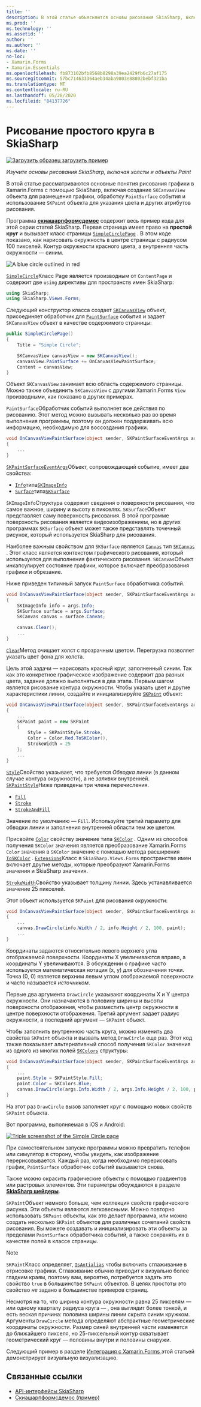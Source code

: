 ```yaml
---
title: ''
description: В этой статье объясняются основы рисования SkiaSharp, включая холсты и объекты рисования, в Xamarin.Forms приложениях, а также демонстрируется пример кода.
ms.prod: ''
ms.technology: ''
ms.assetid: ''
author: ''
ms.author: ''
ms.date: ''
no-loc:
- Xamarin.Forms
- Xamarin.Essentials
ms.openlocfilehash: fb873102bfb8568b8298a39ea2429fb6c27af175
ms.sourcegitcommit: 57bc714633364aeb34aba9803e88802bebf321ba
ms.translationtype: MT
ms.contentlocale: ru-RU
ms.lasthandoff: 05/28/2020
ms.locfileid: "84137726"
---
```

# <a name="drawing-a-simple-circle-in-skiasharp"></a>Рисование простого круга в SkiaSharp

[![Загрузить образец](~/media/shared/download.png) загрузить пример](https://docs.microsoft.com/samples/xamarin/xamarin-forms-samples/skiasharpforms-demos)

_Изучите основы рисования SkiaSharp, включая холсты и объекты Paint_

В этой статье рассматриваются основные понятия рисования графики в Xamarin.Forms с помощью SkiaSharp, включая создание `SKCanvasView` объекта для размещения графики, обработку `PaintSurface` события и использование `SKPaint` объекта для указания цвета и других атрибутов рисования.

Программа [**скиашарпформсдемос**](https://docs.microsoft.com/samples/xamarin/xamarin-forms-samples/skiasharpforms-demos) содержит весь пример кода для этой серии статей SkiaSharp. Первая страница имеет право на **простой круг** и вызывает класс страницы [`SimpleCirclePage`](https://github.com/xamarin/xamarin-forms-samples/blob/master/SkiaSharpForms/Demos/Demos/SkiaSharpFormsDemos/Basics/SimpleCirclePage.cs) . В этом коде показано, как нарисовать окружность в центре страницы с радиусом 100 пикселей. Контур окружности красного цвета, а внутренняя часть окружности — синим.

![](circle-images/circleexample.png "A blue circle outlined in red")

[`SimpleCircle`](https://github.com/xamarin/xamarin-forms-samples/blob/master/SkiaSharpForms/Demos/Demos/SkiaSharpFormsDemos/Basics/SimpleCirclePage.cs)Класс Page является производным от `ContentPage` и содержит две `using` директивы для пространств имен SkiaSharp:

```csharp
using SkiaSharp;
using SkiaSharp.Views.Forms;
```

Следующий конструктор класса создает [`SKCanvasView`](xref:SkiaSharp.Views.Forms.SKCanvasView) объект, присоединяет обработчик для [`PaintSurface`](xref:SkiaSharp.Views.Forms.SKCanvasView.PaintSurface) события и задает `SKCanvasView` объект в качестве содержимого страницы:

```csharp
public SimpleCirclePage()
{
    Title = "Simple Circle";

    SKCanvasView canvasView = new SKCanvasView();
    canvasView.PaintSurface += OnCanvasViewPaintSurface;
    Content = canvasView;
}
```

Объект `SKCanvasView` занимает всю область содержимого страницы. Можно также объединить `SKCanvasView` с другими Xamarin.Forms `View` производными, как показано в других примерах.

`PaintSurface`Обработчик событий выполняет все действия по рисованию. Этот метод можно вызывать несколько раз во время выполнения программы, поэтому он должен поддерживать всю информацию, необходимую для воссоздания графики.

```csharp
void OnCanvasViewPaintSurface(object sender, SKPaintSurfaceEventArgs args)
{
    ...
}

```

[`SKPaintSurfaceEventArgs`](xref:SkiaSharp.Views.Forms.SKPaintSurfaceEventArgs)Объект, сопровождающий событие, имеет два свойства:

- [`Info`](xref:SkiaSharp.Views.Forms.SKPaintSurfaceEventArgs.Info)типа[`SKImageInfo`](xref:SkiaSharp.SKImageInfo)
- [`Surface`](xref:SkiaSharp.Views.Forms.SKPaintSurfaceEventArgs.Surface)типа[`SKSurface`](xref:SkiaSharp.SKSurface)

`SKImageInfo`Структура содержит сведения о поверхности рисования, что самое важное, ширину и высоту в пикселях. `SKSurface`Объект представляет саму поверхность рисования. В этой программе поверхность рисования является видеоизображением, но в других программах `SKSurface` объект может также представлять точечный рисунок, который используется SkiaSharp для рисования.

Наиболее важным свойством для `SKSurface` является [`Canvas`](xref:SkiaSharp.SKSurface.Canvas) тип [`SKCanvas`](xref:SkiaSharp.SKCanvas) . Этот класс является контекстом графического рисования, который используется для выполнения фактического рисования. `SKCanvas`Объект инкапсулирует состояние графики, которое включает преобразования графики и обрезание.

Ниже приведен типичный запуск `PaintSurface` обработчика событий.

```csharp
void OnCanvasViewPaintSurface(object sender, SKPaintSurfaceEventArgs args)
{
    SKImageInfo info = args.Info;
    SKSurface surface = args.Surface;
    SKCanvas canvas = surface.Canvas;

    canvas.Clear();
    ...
}

```

[`Clear`](xref:SkiaSharp.SKCanvas.Clear)Метод очищает холст с прозрачным цветом. Перегрузка позволяет указать цвет фона для холста.

Цель этой задачи — нарисовать красный круг, заполненный синим. Так как это конкретное графическое изображение содержит два разных цвета, задание должно выполняться в два этапа. Первым шагом является рисование контура окружности. Чтобы указать цвет и другие характеристики линии, создайте и инициализируйте [`SKPaint`](xref:SkiaSharp.SKPaint) объект:

```csharp
void OnCanvasViewPaintSurface(object sender, SKPaintSurfaceEventArgs args)
{
    ...
    SKPaint paint = new SKPaint
    {
        Style = SKPaintStyle.Stroke,
        Color = Color.Red.ToSKColor(),
        StrokeWidth = 25
    };
    ...
}
```

[`Style`](xref:SkiaSharp.SKPaint.Style)Свойство указывает, что требуется *Обводка* линии (в данном случае контура окружности), а не *заливки* внутренней. [`SKPaintStyle`](xref:SkiaSharp.SKPaintStyle)Ниже приведены три члена перечисления.

- [`Fill`](xref:SkiaSharp.SKPaintStyle.Fill)
- [`Stroke`](xref:SkiaSharp.SKPaintStyle.Stroke)
- [`StrokeAndFill`](xref:SkiaSharp.SKPaintStyle.StrokeAndFill)

Значение по умолчанию — `Fill`. Используйте третий параметр для обводки линии и заполнения внутренней области тем же цветом.

Присвойте [`Color`](xref:SkiaSharp.SKPaint.Color) свойству значение типа [`SKColor`](xref:SkiaSharp.SKColor) . Одним из способов получения `SKColor` значения является преобразование Xamarin.Forms `Color` значения в `SKColor` значение с помощью метода расширения [`ToSKColor`](xref:SkiaSharp.Views.Forms.Extensions.ToSKColor*) . [`Extensions`](xref:SkiaSharp.Views.Forms.Extensions)Класс в `SkiaSharp.Views.Forms` пространстве имен включает другие методы, которые преобразуют Xamarin.Forms значения и SkiaSharp значения.

[`StrokeWidth`](xref:SkiaSharp.SKPaint.StrokeWidth)Свойство указывает толщину линии. Здесь устанавливается значение 25 пикселей.

Этот объект используется `SKPaint` для рисования окружности:

```csharp
void OnCanvasViewPaintSurface(object sender, SKPaintSurfaceEventArgs args)
{
    ...
    canvas.DrawCircle(info.Width / 2, info.Height / 2, 100, paint);
    ...
}
```

Координаты задаются относительно левого верхнего угла отображаемой поверхности. Координаты X увеличиваются вправо, а координаты Y увеличиваются. В обсуждении о графике часто используется математическая нотация (x, y) для обозначения точки. Точка (0, 0) является верхним левым углом отображаемой поверхности и часто называется *источником*.

Первые два аргумента `DrawCircle` указывают координаты X и Y центра окружности. Они назначаются в половину ширины и высоты поверхности отображения, чтобы разместить центр окружности в центре поверхности отображения. Третий аргумент задает радиус окружности, а последний аргумент — `SKPaint` объект.

Чтобы заполнить внутреннюю часть круга, можно изменить два свойства `SKPaint` объекта и вызвать метод `DrawCircle` еще раз. Этот код также показывает альтернативный способ получения `SKColor` значения из одного из многих полей [`SKColors`](xref:SkiaSharp.SKColors) структуры:

```csharp
void OnCanvasViewPaintSurface(object sender, SKPaintSurfaceEventArgs args)
{
    ...
    paint.Style = SKPaintStyle.Fill;
    paint.Color = SKColors.Blue;
    canvas.DrawCircle(args.Info.Width / 2, args.Info.Height / 2, 100, paint);
}
```

На этот раз `DrawCircle` вызов заполняет круг с помощью новых свойств `SKPaint` объекта.

Вот программа, выполняемая в iOS и Android:

[![](circle-images/simplecircle-small.png "Triple screenshot of the Simple Circle page")](circle-images/simplecircle-large.png#lightbox "Triple screenshot of the Simple Circle page")

При самостоятельном запуске программы можно превратить телефон или симулятор в сторону, чтобы увидеть, как изображение перерисовывается. Каждый раз, когда необходимо перерисовать график, `PaintSurface` обработчик событий вызывается снова.

Также можно окрасить графические объекты с помощью градиентов или растровых элементов. Эти параметры обсуждаются в разделе [**SkiaSharp шейдеры**](../effects/shaders/index.md).

`SKPaint`Объект немного больше, чем коллекция свойств графического рисунка. Эти объекты являются легковесными. Можно повторно использовать `SKPaint` объекты, как это делает программа, или можно создать несколько `SKPaint` объектов для различных сочетаний свойств рисования. Вы можете создавать и инициализировать эти объекты за пределами `PaintSurface` обработчика событий, а также сохранять их в качестве полей в классе страницы.

> [!NOTE]
> `SKPaint`Класс определяет, [`IsAntialias`](xref:SkiaSharp.SKPaint.IsAntialias) чтобы включить сглаживание в отрисовке графики. Сглаживание обычно приводит к визуально более гладким краям, поэтому вам, вероятно, потребуется задать это свойство `true` в большинстве `SKPaint` объектов. В целях простоты это свойство _не_ задано в большинстве примеров страниц.

Несмотря на то, что ширина контура окружности равна 25 пикселям &mdash; или одному кварталу радиуса круга &mdash; , она выглядит более тонкой, и есть веская причина: половина ширины линии скрыта синим кружком. Аргументы `DrawCircle` метода определяют абстрактные геометрические координаты окружности. Размер синей внутренней части изменяется до ближайшего пикселя, но 25-пиксельный контур охватывает геометрический круг &mdash; половины внутри и половины снаружи.

Следующий пример в разделе [Интеграция с Xamarin.Forms ](~/xamarin-forms/user-interface/graphics/skiasharp/basics/integration.md) этой статьей демонстрирует визуальную визуализацию.

## <a name="related-links"></a>Связанные ссылки

- [API-интерфейсы SkiaSharp](https://docs.microsoft.com/dotnet/api/skiasharp)
- [Скиашарпформсдемос (пример)](https://docs.microsoft.com/samples/xamarin/xamarin-forms-samples/skiasharpforms-demos)
